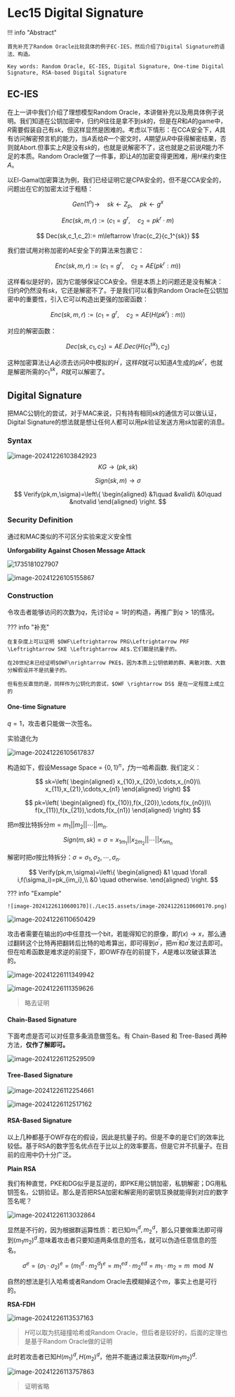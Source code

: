 # Lec15 Digital Signature

!!! info "Abstract"

    首先补充了Random Oracle比较具体的例子EC-IES，然后介绍了Digital Signature的语法、构造。
    
    Key words: Random Oracle, EC-IES, Digital Signature, One-time Digital Signature, RSA-based Digital Signature

## EC-IES

在上一讲中我们介绍了理想模型Random Oracle，本讲做补充以及用具体例子说明。我们知道在公钥加密中，归约$R$往往是拿不到$sk$的，但是在$R$和$A$的game中，$R$需要假装自己有$sk$，但这样显然是困难的。考虑以下情形：在CCA安全下，$A$具有访问解密预言机的能力，当$A$丢给$R$一个密文时，$A$期望从$R$中获得解密结果，否则就Abort.但事实上$R$是没有$sk$的，也就是说解密不了，这也就是之前说$R$能力不足的本质。Random Oracle做了一件事，即让$A$的加密变得更困难，用$H$来约束住$A$。

以El-Gamal加密算法为例，我们已经证明它是CPA安全的，但不是CCA安全的，问题出在它的加密太过于粗糙：


$$
Gen(1^n)\rightarrow \quad sk\leftarrow Z_p, \quad pk\leftarrow g^x
$$

$$
Enc(sk,m,r):= (c_1=g^r,\quad c_2=pk^r\cdot m)
$$

$$
Dec(sk,c_1,c_2):= m\leftarrow \frac{c_2}{c_1^{sk}}
$$


我们尝试用对称加密的AE安全下的算法来包裹它：


$$
Enc(sk,m,r):=(c_1=g^r,\quad c_2=AE(pk^r:m))
$$


这样看似是好的，因为它能够保证CCA安全。但是本质上的问题还是没有解决：归约$R$仍然没有$sk$，它还是解密不了。于是我们可以看到Random Oracle在公钥加密中的重要性，引入它可以构造出更强的加密函数：


$$
Enc(sk,m,r):=(c_1=g^r, \quad c_2=AE(H(pk^r):m))
$$


对应的解密函数：


$$
Dec(sk,c_1,c_2)=AE.Dec(H(c_1^{sk}),c_2)
$$


这种加密算法让$A$必须去访问$R$中模拟的$H^{\prime}$，这样$R$就可以知道$A$生成的$pk^r$，也就是解密所需的$c_1^{sk}$，$R$就可以解密了。

## Digital Signature

把MAC公钥化的尝试，对于MAC来说，只有持有相同$sk$的通信方可以做认证，Digital Signature的想法就是想让任何人都可以用$pk$验证发送方用$sk$加密的消息。

### Syntax

![image-20241226103842923](./Lec15.assets/image-20241226103842923.png)
$$
KG\rightarrow (pk,sk)
$$

$$
Sign(sk,m)\rightarrow \sigma
$$

$$
Verify(pk,m,\sigma)=\left\{
\begin{aligned}
&1\quad &valid\\
&0\quad &notvalid
\end{aligned}
\right.
$$

### Security Definition

通过和MAC类似的不可区分实验来定义安全性

**Unforgability Against Chosen Message Attack**

![1735181027907](./Lec15.assets/1735181027907.png)

![image-20241226105155867](./Lec15.assets/image-20241226105155867.png)

### Construction

令攻击者能够访问的次数为$q$，先讨论$q=1$时的构造，再推广到$q>1$的情况。

??? info "补充"

    在复杂度上可以证明 $OWF\Leftrightarrow PRG\Leftrightarrow PRF \Leftrightarrow SKE \Leftrightarrow AE$.它们都是抗量子的。
    
    在20世纪末已经证明$OWF\nrightarrow PKE$，因为本质上公钥依赖的群、离散对数、大数分解假设并不是抗量子的。
    
    但有些反直觉的是，同样作为公钥化的尝试，$OWF \rightarrow DS$ 是在一定程度上成立的



#### One-time Signature

$q=1$，攻击者只能做一次签名。

实验退化为

![image-20241226105617837](./Lec15.assets/image-20241226105617837.png)

构造如下，假设Message Space = $\{0,1\}^n$，$f$为一哈希函数. 我们定义：


$$
sk=\left(
\begin{aligned}
x_{10},x_{20},\cdots,x_{n0}\\
x_{11},x_{21},\cdots,x_{n1}
\end{aligned}
\right)
$$

$$
pk=\left(
\begin{aligned}
f(x_{10}),f(x_{20}),\cdots,f(x_{n0})\\
f(x_{11}),f(x_{21}),\cdots,f(x_{n1})
\end{aligned}
\right)
$$


把$m$按比特拆分$m=m_1\vert\vert m_2 \vert\vert \cdots \vert\vert m_n$.


$$
Sign(m,sk)=\sigma=x_{1m_1}\vert\vert x_{2m_2} \vert\vert\cdots \vert\vert x_{nm_n}
$$


解密时把$\sigma$按比特拆分：$\sigma = \sigma_1,\sigma_2,\cdots,\sigma_n$.


$$
Verify(pk,m,\sigma)=\left\{
\begin{aligned}
&1 \quad \forall i,f(\sigma_i)=pk_{im_i},\\
&0 \quad otherwise.
\end{aligned}
\right.
$$


??? info "Example"

    ![image-20241226110600170](./Lec15.assets/image-20241226110600170.png)

![image-20241226110650429](./Lec15.assets/image-20241226110650429.png)

攻击者需要在输出的$\sigma$中任意找一个bit，若能得知它的原像，即$f(x)\rightarrow x$，那么通过翻转这个比特再把翻转后比特的哈希算出，即可得到$\sigma^{\prime}$，把$m^{\prime}$和$\sigma^{\prime}$发过去即可。但在哈希函数是难求逆的前提下，即OWF存在的前提下，$A$是难以攻破该算法的。

![image-20241226111349942](./Lec15.assets/image-20241226111349942.png)

![image-20241226111359626](./Lec15.assets/image-20241226111359626.png)

> 略去证明

#### Chain-Based Signature

下面考虑是否可以对任意多条消息做签名。有 Chain-Based 和 Tree-Based 两种方法，**仅作了解即可。**

![image-20241226112529509](./Lec15.assets/image-20241226112529509.png)

#### Tree-Based Signature

![image-20241226112254661](./Lec15.assets/image-20241226112254661.png)

![image-20241226112517162](./Lec15.assets/image-20241226112517162.png)

#### RSA-Based Signature

以上几种都基于OWF存在的假设，因此是抗量子的。但是不幸的是它们的效率比较低。基于RSA的数字签名优点在于比以上的效率要高，但是它并不抗量子。在目前的应用中仍十分广泛。

**Plain RSA**

我们有种直觉，PKE和DG似乎是互逆的，即PKE用公钥加密，私钥解密；DG用私钥签名，公钥验证。那么是否把RSA加密和解密用的密钥互换就能得到对应的数字签名呢？

![image-20241226113032864](./Lec15.assets/image-20241226113032864.png)

显然是不行的，因为根据群运算性质：若已知$m_1^d,m_2^d$，那么只要做乘法即可得到$(m_1m_2)^d$.意味着攻击者只要知道两条信息的签名，就可以伪造任意信息的签名。


$$
\sigma^e=(\sigma_1\cdot\sigma_2)^e=(m_1^d\cdot m_2^d)^e=m_1^{ed}\cdot m_2^{ed}=m_1\cdot m_2=m\mod{N}
$$




自然的想法是引入哈希或者Random Oracle去模糊掉这个$m$，事实上也是可行的。

**RSA-FDH**

![image-20241226113537163](./Lec15.assets/image-20241226113537163.png)

> $H$可以取为抗碰撞哈希或Random Oracle，但后者是较好的，后面的定理也是基于Random Oracle做的证明

此时若攻击者已知$H(m_1)^d,H(m_2)^d$，他并不能通过乘法获取$H(m_1m_2)^d$.

![image-20241226113757863](./Lec15.assets/image-20241226113757863.png)

> 证明省略
